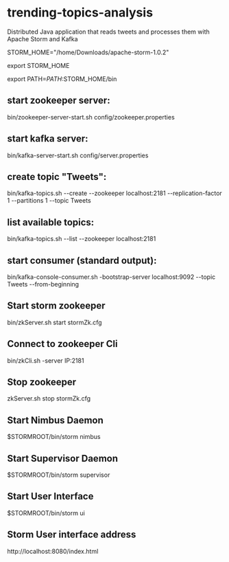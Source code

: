 # trending-topics-analysis
Distributed Java application that reads tweets and processes them with Apache Storm and Kafka

STORM_HOME="/home/Downloads/apache-storm-1.0.2"

export STORM_HOME

export PATH=$PATH:$STORM_HOME/bin

## start zookeeper server: 
bin/zookeeper-server-start.sh config/zookeeper.properties

## start kafka server:
bin/kafka-server-start.sh config/server.properties

## create topic "Tweets":
bin/kafka-topics.sh --create --zookeeper localhost:2181 --replication-factor 1 --partitions 1 --topic Tweets

## list available topics:
bin/kafka-topics.sh --list --zookeeper localhost:2181

## start consumer (standard output):
bin/kafka-console-consumer.sh -bootstrap-server localhost:9092 --topic Tweets --from-beginning

## Start storm zookeeper
bin/zkServer.sh start stormZk.cfg

## Connect to zookeeper Cli
bin/zkCli.sh -server IP:2181

## Stop zookeeper
zkServer.sh stop stormZk.cfg

## Start Nimbus Daemon
$STORMROOT/bin/storm nimbus

## Start Supervisor Daemon
$STORMROOT/bin/storm supervisor

## Start User Interface
$STORMROOT/bin/storm ui

## Storm User interface address
http://localhost:8080/index.html
